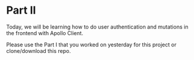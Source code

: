 # Part II

Today, we will be learning how to do user authentication and mutations in the frontend with Apollo Client.

Please use the Part I that you worked on yesterday for this project or clone/download this repo.

## 
